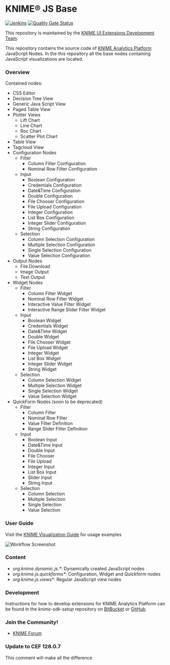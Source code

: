 # KNIME® JS Base

[![Jenkins](https://jenkins.knime.com/buildStatus/icon?job=knime-js-base%2Fmaster)](https://jenkins.knime.com/job/knime-js-base/job/master/)
[![Quality Gate Status](https://sonarcloud.io/api/project_badges/measure?project=KNIME_knime-js-base&metric=alert_status)](https://sonarcloud.io/summary/new_code?id=KNIME_knime-js-base)

This repository is maintained by the [KNIME UI Extensions Development Team](mailto:team-ui-extensions@knime.com).

This repository contains the source code of [KNIME Analytics Platform](http://www.knime.org) JavaScript Nodes. In the this repository all the base nodes containing JavaScript visualizations are located.

### Overview
Contained nodes:

* CSS Editor
* Decision Tree View
* Generic Java Script View
* Paged Table View
* Plotter Views
  * Lift Chart
  * Line Chart
  * Roc Chart
  * Scatter Plot Chart
* Table View
* Tagcloud View
* Configuration Nodes
    * Filter
        * Column Filter Configuration
        * Nominal Row Filter Configuration
    * Input
        * Boolean Configuration
        * Credentials Configuration
        * Date&Time Configuration
        * Double Configuration
        * File Chooser Configuration
        * File Upload Configuration
        * Integer Configuration
        * List Box Configuration
        * Integer Slider Configuration
        * String Configuration
    * Selection
        * Column Selection Configuration
        * Multiple Selection Configuration
        * Single Selection Configuration
        * Value Selection Configuration
* Output Nodes 
    * File Download
    * Image Output
    * Text Output
* Widget Nodes
    * Filter
        * Column Filter Widget
        * Nominal Row Filter Widget
        * Interactive Value Filter Widget
        * Interactive Range Slider Filter Widget
    * Input
        * Boolean Widget
        * Credentials Widget
        * Date&Time Widget
        * Double Widget
        * File Chooser Widget
        * File Upload Widget
        * Integer Widget
        * List Box Widget
        * Integer Slider Widget
        * String Widget
    * Selection
        * Column Selection Widget
        * Multiple Selection Widget
        * Single Selection Widget
        * Value Selection Widget
* QuickForm Nodes (soon to be deprecated)
    * Filter
        * Column Filter
        * Nominal Row Filter
        * Value Filter Definition
        * Range Slider Filter Definition
    * Input
        * Boolean Input
        * Date&Time Input
        * Double Input
        * File Chooser
        * File Upload
        * Integer Input
        * List Box Input
        * Slider Input
        * String Input
    * Selection
        * Column Selection
        * Multiple Selection
        * Single Selection
        * Value Selection

    

### User Guide
Visit the [KNIME Visualization Guide](https://www.knime.com/nodeguide/visualization/javascript) for usage examples

![Workflow Screenshot](JavaScriptViewsExamplePlot.png)

### Content

* _org.knime.dynamic.js.*_: Dynamically created JavaScript nodes
* _org.knime.js.quickforms*_: Configuration, Widget and Quickform nodes
* _org.knime.js.views*_: Regular JavaScript view nodes

### Development
Instructions for how to develop extensions for KNIME Analytics Platform can be found in the _knime-sdk-setup_ repository on [BitBucket](https://bitbucket.org/KNIME/knime-sdk-setup) or [GitHub](http://github.com/knime/knime-sdk-setup).

### Join the Community!
* [KNIME Forum](https://tech.knime.org/forum)

### Update to CEF 128.0.7
This comment will make all the difference

